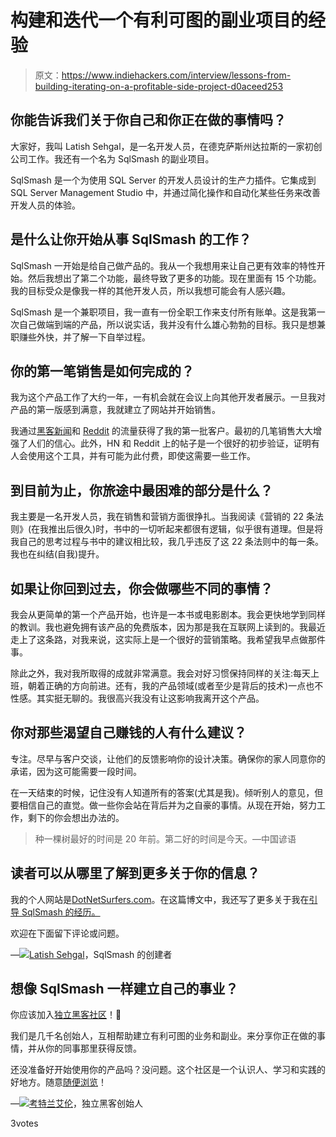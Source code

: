 # 构建和迭代一个有利可图的副业项目的经验

> 原文：<https://www.indiehackers.com/interview/lessons-from-building-iterating-on-a-profitable-side-project-d0aceed253>

## 你能告诉我们关于你自己和你正在做的事情吗？

大家好，我叫 Latish Sehgal，是一名开发人员，在德克萨斯州达拉斯的一家初创公司工作。我还有一个名为 SqlSmash 的副业项目。

SqlSmash 是一个为使用 SQL Server 的开发人员设计的生产力插件。它集成到 SQL Server Management Studio 中，并通过简化操作和自动化某些任务来改善开发人员的体验。

## 是什么让你开始从事 SqlSmash 的工作？

SqlSmash 一开始是给自己做产品的。我从一个我想用来让自己更有效率的特性开始。然后我想出了第二个功能，最终导致了更多的功能。现在里面有 15 个功能。我的目标受众是像我一样的其他开发人员，所以我想可能会有人感兴趣。

SqlSmash 是一个兼职项目，我一直有一份全职工作来支付所有账单。这是我第一次自己做端到端的产品，所以说实话，我并没有什么雄心勃勃的目标。我只是想兼职赚些外快，并了解一下自举过程。

## 你的第一笔销售是如何完成的？

我为这个产品工作了大约一年，一有机会就在会议上向其他开发者展示。一旦我对产品的第一版感到满意，我就建立了网站并开始销售。

我通过[黑客新闻](https://news.ycombinator.com/item?id=7353154)和 [Reddit](https://www.reddit.com/r/SQLServer/comments/1zpxhz/sqlsmash_a_productivity_plugin_for_sql_server/?st=irwrpedk&sh=56c6d9ae) 的流量获得了我的第一批客户。最初的几笔销售大大增强了人们的信心。此外，HN 和 Reddit 上的帖子是一个很好的初步验证，证明有人会使用这个工具，并有可能为此付费，即使这需要一些工作。

## 到目前为止，你旅途中最困难的部分是什么？

我主要是一名开发人员，我在销售和营销方面很挣扎。当我阅读《营销的 22 条法则》(在我推出后很久)时，书中的一切听起来都很有逻辑，似乎很有道理。但是将我自己的思考过程与书中的建议相比较，我几乎违反了这 22 条法则中的每一条。我也在纠结(自我)提升。

## 如果让你回到过去，你会做哪些不同的事情？

我会从更简单的第一个产品开始，也许是一本书或电影剧本。我会更快地学到同样的教训。我也避免拥有该产品的免费版本，因为那是我在互联网上读到的。我最近走上了这条路，对我来说，这实际上是一个很好的营销策略。我希望我早点做那件事。

除此之外，我对我所取得的成就非常满意。我会对好习惯保持同样的关注:每天上班，朝着正确的方向前进。还有，我的产品领域(或者至少是背后的技术)一点也不性感。其实挺无聊的。我很高兴我没有让这影响我离开这个产品。

## 你对那些渴望自己赚钱的人有什么建议？

专注。尽早与客户交谈，让他们的反馈影响你的设计决策。确保你的家人同意你的承诺，因为这可能需要一段时间。

在一天结束的时候，记住没有人知道所有的答案(尤其是我)。倾听别人的意见，但要相信自己的直觉。做一些你会站在背后并为之自豪的事情。从现在开始，努力工作，剩下的你会想出办法的。

> 种一棵树最好的时间是 20 年前。第二好的时间是今天。—中国谚语

## 读者可以从哪里了解到更多关于你的信息？

我的个人网站是[DotNetSurfers.com](http://www.dotnetsurfers.com)。在这篇博文中，我还写了更多关于我在[引导 SqlSmash 的经历。](http://www.dotnetsurfers.com/blog/2016/03/29/lessons-learned-and-random-thoughts-on-bootstrapping/)

欢迎在下面留下评论或问题。

—[<picture id="ember8169001" class="user-avatar ember-view user-link__avatar">![](img/82bd3bb4769a3aa1cd13889ee7c0fa91.png)</picture>Latish Sehgal](/LatishSehgal?id=sql-smash-owner)，SqlSmash 的创建者

## 想像 SqlSmash 一样建立自己的事业？

你应该加入[独立黑客社区](/)！🤗

我们是几千名创始人，互相帮助建立有利可图的业务和副业。来分享你正在做的事情，并从你的同事那里获得反馈。

还没准备好开始使用你的产品吗？没问题。这个社区是一个认识人、学习和实践的好地方。随意[随便浏览](/)！

—[<picture id="ember8169006" class="user-avatar ember-view user-link__avatar">![](img/82bd3bb4769a3aa1cd13889ee7c0fa91.png)</picture>考特兰艾伦](/csallen?id=ibTLPyjwVebnZjMGKvz6ztarnuV2)，独立黑客创始人

3votes